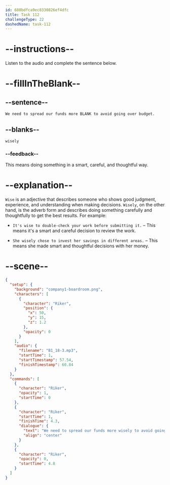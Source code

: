 ```yaml
---
id: 680bdfca9ec8330826ef4dfc
title: Task 112
challengeType: 22
dashedName: task-112
---
```


<!-- (Audio) Riker: We need to spread our funds more wisely to avoid going over budget. -->

# --instructions--

Listen to the audio and complete the sentence below.

# --fillInTheBlank--

## --sentence--

`We need to spread our funds more BLANK to avoid going over budget.`

## --blanks--

`wisely`

### --feedback--

This means doing something in a smart, careful, and thoughtful way.

# --explanation--

`Wise` is an adjective that describes someone who shows good judgment, experience, and understanding when making decisions. `Wisely`, on the other hand, is the adverb form and describes doing something carefully and thoughtfully to get the best results. For example:

- `It's wise to double-check your work before submitting it.` – This means it's a smart and careful decision to review the work.

- `She wisely chose to invest her savings in different areas.` – This means she made smart and thoughtful decisions with her money.

# --scene--

```json
{
  "setup": {
    "background": "company1-boardroom.png",
    "characters": [
      {
        "character": "Riker",
        "position": {
          "x": 50,
          "y": 15,
          "z": 1.2
        },
        "opacity": 0
      }
    ],
    "audio": {
      "filename": "B1_18-3.mp3",
      "startTime": 1,
      "startTimestamp": 57.54,
      "finishTimestamp": 60.84
    }
  },
  "commands": [
    {
      "character": "Riker",
      "opacity": 1,
      "startTime": 0
    },
    {
      "character": "Riker",
      "startTime": 1,
      "finishTime": 4.3,
      "dialogue": {
        "text": "We need to spread our funds more wisely to avoid going over budget.",
        "align": "center"
      }
    },
    {
      "character": "Riker",
      "opacity": 0,
      "startTime": 4.8
    }
  ]
}
```
